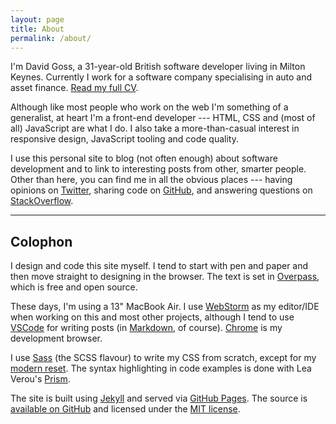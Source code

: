 ```yaml
---
layout: page
title: About
permalink: /about/
---
```


I'm David Goss, a 31-year-old British software developer living in Milton Keynes. Currently I work for a software company specialising in auto and asset finance. [Read my full CV](/cv/).

Although like most people who work on the web I'm something of a generalist, at heart I'm a front-end developer --- HTML, CSS and (most of all) JavaScript are what I do. I also take a more-than-casual interest in responsive design, JavaScript tooling and code quality.

I use this personal site to blog (not often enough) about software development and to link to interesting posts from other, smarter people. Other than here, you can find me in all the obvious places --- having opinions on [Twitter](http://twitter.com/davidjgoss), sharing code on [GitHub](http://github.com/davidjgoss), and answering questions on [StackOverflow](http://stackoverflow.com/users/2235953/david-goss).

- - -

## Colophon ##

I design and code this site myself. I tend to start with pen and paper and then move straight to designing in the browser. The text is set in [Overpass](http://overpassfont.org/), which is free and open source.

These days, I'm using a 13" MacBook Air. I use [WebStorm](https://www.jetbrains.com/webstorm/) as my editor/IDE when working on this and most other projects, although I tend to use [VSCode](https://code.visualstudio.com/) for writing posts (in [Markdown](https://daringfireball.net/projects/markdown/), of course). [Chrome](https://www.google.com/chrome/) is my development browser.

I use [Sass](http://sass-lang.com/) (the SCSS flavour) to write my CSS from scratch, except for my [modern reset](https://github.com/davidjgoss/modern-reset). The syntax highlighting in code examples is done with Lea Verou's [Prism](http://prismjs.com/).

The site is built using [Jekyll](http://jekyllrb.com) and served via [GitHub Pages](https://pages.github.com). The source is [available on GitHub](https://github.com/davidjgoss/davidjgoss.github.io) and licensed under the [MIT license](https://opensource.org/licenses/MIT).